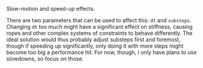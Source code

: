 Slow-motion and speed-up effects.

There are two parameters that can be used to affect this: `dt` and `substeps`.
Changing `dt` too much might have a significant effect
on stiffness, causing ropes and other complex systems of constraints
to behave differently. The ideal solution would thus probably adjust substeps
first and foremost, though if speeding up significantly,
only doing it with more steps might become too big a performance hit.
For now, though, I only have plans to use slowdowns, so focus on those.
